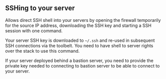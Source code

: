 

## SSHing to your server

Allows direct SSH shell into your servers by opening the firewall temporarily for the source IP address, downloading the SSH key and starting a SSH session with one command. 

Your server SSH key is downloaded to `~/.ssh` and re-used in subsequent SSH connections via the toolbelt. You need to have shell to server rights over the stack to use this command.

If your server deployed behind a bastion server, you need to provide the private key needed to connecting to bastion server to be able to connect to your server.
